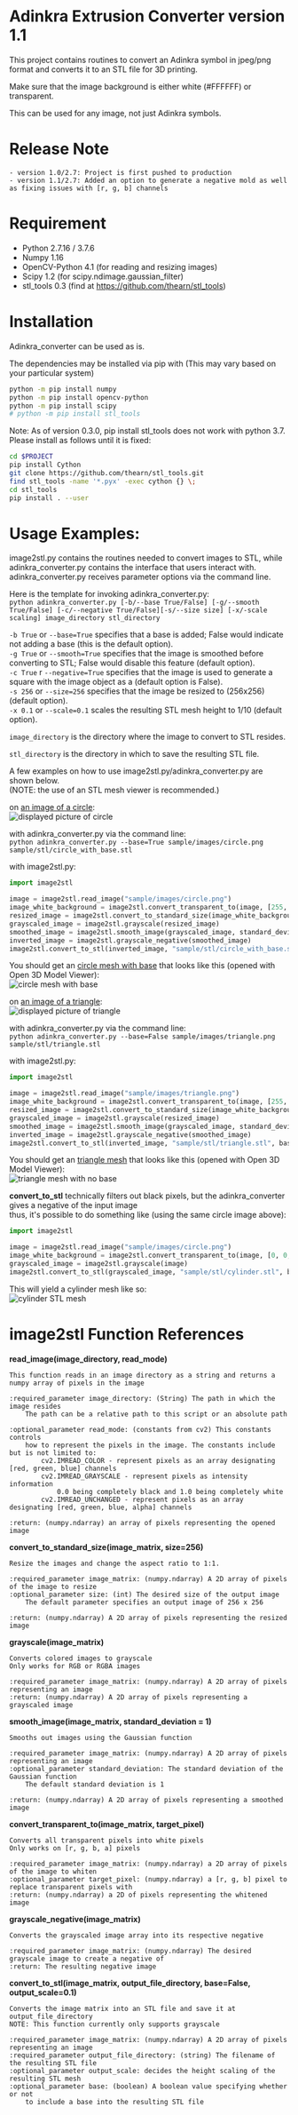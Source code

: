 # Adinkra Extrusion Converter version 1.1
This project contains routines to convert an Adinkra symbol in jpeg/png format and converts it to an STL file for 3D printing.

Make sure that the image background is either white (#FFFFFF) or transparent.

This can be used for any image, not just Adinkra symbols.

# Release Note
    - version 1.0/2.7: Project is first pushed to production
    - version 1.1/2.7: Added an option to generate a negative mold as well as fixing issues with [r, g, b] channels

# Requirement
 - Python 2.7.16 / 3.7.6
 - Numpy 1.16
 - OpenCV-Python 4.1 (for reading and resizing images)
 - Scipy 1.2 (for scipy.ndimage.gaussian_filter)
 - stl_tools 0.3 (find at https://github.com/thearn/stl_tools)

# Installation
Adinkra_converter can be used as is.

The dependencies may be installed via pip with (This may vary based on your particular system)
```bash
python -m pip install numpy
python -m pip install opencv-python
python -m pip install scipy
# python -m pip install stl_tools
```
Note: As of version 0.3.0, pip install stl_tools does not work with python 3.7. Please install as follows until it is fixed:


```bash
cd $PROJECT
pip install Cython
git clone https://github.com/thearn/stl_tools.git
find stl_tools -name '*.pyx' -exec cython {} \;
cd stl_tools
pip install . --user
```

# Usage Examples:
image2stl.py contains the routines needed to convert images to STL, while adinkra_converter.py contains the interface that users interact with.
adinkra_converter.py receives parameter options via the command line.

Here is the template for invoking adinkra_converter.py:\
`python adinkra_converter.py [-b/--base True/False] [-g/--smooth True/False] [-c/--negative True/False][-s/--size size] [-x/-scale scaling] image_directory stl_directory`

`-b True` or `--base=True` specifies that a base is added; False would indicate not adding a base (this is the default option).\
`-g True` or `--smooth=True` specifies that the image is smoothed before converting to STL; False would disable this feature (default option).\
`-c True` r `--negative=True` specifies that the image is used to generate a square with the image object as a  (default option is False). \
`-s 256` or `--size=256` specifies that the image be resized to (256x256) (default option).\
`-x 0.1` or `--scale=0.1` scales the resulting STL mesh height to 1/10 (default option).

`image_directory` is the directory where the image to convert to STL resides.

`stl_directory` is the directory in which to save the resulting STL file.



A few examples on how to use image2stl.py/adinkra_converter.py are shown below.\
(NOTE: the use of an STL mesh viewer is recommended.)



on [an image of a circle](sample/images/circle.png?raw=false "circle.png"):\
![displayed picture of circle](doc/figures/example_circle.png?raw=true)


with adinkra_converter.py via the command line:\
`python adinkra_converter.py --base=True sample/images/circle.png sample/stl/circle_with_base.stl`

with image2stl.py:
```Python
import image2stl

image = image2stl.read_image("sample/images/circle.png")
image_white_background = image2stl.convert_transparent_to(image, [255, 255, 255]) # transparent to #FFFFFF
resized_image = image2stl.convert_to_standard_size(image_white_background, size=256)
grayscaled_image = image2stl.grayscale(resized_image)
smoothed_image = image2stl.smooth_image(grayscaled_image, standard_deviation=1)
inverted_image = image2stl.grayscale_negative(smoothed_image)
image2stl.convert_to_stl(inverted_image, "sample/stl/circle_with_base.stl", base=True, output_scale=0.1)
```

You should get an [circle mesh with base](sample/stl/circle_with_base.stl "STL") that looks like this (opened with Open 3D Model Viewer):\
![circle mesh with base](doc/figures/circle_with_base.png?raw=true "circle mesh with base")



on [an image of a triangle](sample/images/triangle.png?raw=false "triangle.png"):\
![displayed picture of triangle](doc/figures/example_triangle.png?raw=true)


with adinkra_converter.py via the command line:\
`python adinkra_converter.py --base=False sample/images/triangle.png sample/stl/triangle.stl`


with image2stl.py:
```Python
import image2stl

image = image2stl.read_image("sample/images/triangle.png")
image_white_background = image2stl.convert_transparent_to(image, [255, 255, 255]) # transparent to #FFFFFF
resized_image = image2stl.convert_to_standard_size(image_white_background, size=256)
grayscaled_image = image2stl.grayscale(resized_image)
smoothed_image = image2stl.smooth_image(grayscaled_image, standard_deviation=1)
inverted_image = image2stl.grayscale_negative(smoothed_image)
image2stl.convert_to_stl(inverted_image, "sample/stl/triangle.stl", base=False, output_scale=0.1)
```

You should get an [triangle mesh](sample/stl/triangle.stl "STL") that looks like this (opened with Open 3D Model Viewer):\
![triangle mesh with no base](doc/figures/triangle_no_base.png "triangle mesh with no base")


**convert_to_stl** technically filters out black pixels, but the adinkra_converter gives a negative of the input image\
thus, it's possible to do something like (using the same circle image above):
```Python
import image2stl

image = image2stl.read_image("sample/images/circle.png")
image_white_background = image2stl.convert_transparent_to(image, [0, 0, 0]) # transparent to #000000
grayscaled_image = image2stl.grayscale(image)
image2stl.convert_to_stl(grayscaled_image, "sample/stl/cylinder.stl", base=False, output_scale=1.0)
```

This will yield a cylinder mesh like so:\
![cylinder STL mesh](doc/figures/cylinder.png "cylinder mesh with no base")


# image2stl Function References

**read_image(image_directory, read_mode)**
```
This function reads in an image directory as a string and returns a numpy array of pixels in the image

:required_parameter image_directory: (String) The path in which the image resides
    The path can be a relative path to this script or an absolute path

:optional_parameter read_mode: (constants from cv2) This constants controls
    how to represent the pixels in the image. The constants include but is not limited to:
        cv2.IMREAD_COLOR - represent pixels as an array designating [red, green, blue] channels
        cv2.IMREAD_GRAYSCALE - represent pixels as intensity information
            0.0 being completely black and 1.0 being completely white
        cv2.IMREAD_UNCHANGED - represent pixels as an array designating [red, green, blue, alpha] channels

:return: (numpy.ndarray) an array of pixels representing the opened image
```


**convert_to_standard_size(image_matrix, size=256)**
```
Resize the images and change the aspect ratio to 1:1.

:required_parameter image_matrix: (numpy.ndarray) A 2D array of pixels of the image to resize
:optional_parameter size: (int) The desired size of the output image
    The default parameter specifies an output image of 256 x 256

:return: (numpy.ndarray) A 2D array of pixels representing the resized image
```


**grayscale(image_matrix)**
```
Converts colored images to grayscale
Only works for RGB or RGBA images

:required_parameter image_matrix: (numpy.ndarray) A 2D array of pixels representing an image
:return: (numpy.ndarray) A 2D array of pixels representing a grayscaled image
```


**smooth_image(image_matrix, standard_deviation = 1)**
```
Smooths out images using the Gaussian function

:required_parameter image_matrix: (numpy.ndarray) A 2D array of pixels representing an image
:optional_parameter standard_deviation: The standard deviation of the Gaussian function
    The default standard deviation is 1

:return: (numpy.ndarray) A 2D array of pixels representing a smoothed image
```


**convert_transparent_to(image_matrix, target_pixel)**
```
Converts all transparent pixels into white pixels
Only works on [r, g, b, a] pixels

:required_parameter image_matrix: (numpy.ndarray) a 2D array of pixels of the image to whiten
:optional_parameter target_pixel: (numpy.ndarray) a [r, g, b] pixel to replace transparent pixels with
:return: (numpy.ndarray) a 2D of pixels representing the whitened image
```


**grayscale_negative(image_matrix)**
```
Converts the grayscaled image array into its respective negative

:required_parameter image_matrix: (numpy.ndarray) The desired grayscale image to create a negative of
:return: The resulting negative image
```


**convert_to_stl(image_matrix, output_file_directory, base=False, output_scale=0.1)**
```
Converts the image matrix into an STL file and save it at output_file_directory
NOTE: This function currently only supports grayscale

:required_parameter image_matrix: (numpy.ndarray) A 2D array of pixels representing an image
:required_parameter output_file_directory: (string) The filename of the resulting STL file
:optional_parameter output_scale: decides the height scaling of the resulting STL mesh
:optional_parameter base: (boolean) A boolean value specifying whether or not
    to include a base into the resulting STL file
```
